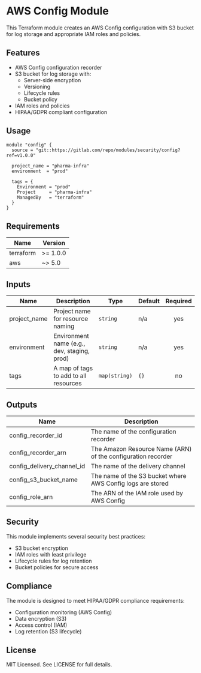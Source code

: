 # AWS Config Module

This Terraform module creates an AWS Config configuration with S3 bucket for log storage and appropriate IAM roles and policies.

## Features

- AWS Config configuration recorder
- S3 bucket for log storage with:
  - Server-side encryption
  - Versioning
  - Lifecycle rules
  - Bucket policy
- IAM roles and policies
- HIPAA/GDPR compliant configuration

## Usage

```hcl
module "config" {
  source = "git::https://gitlab.com/repo/modules/security/config?ref=v1.0.0"

  project_name = "pharma-infra"
  environment  = "prod"

  tags = {
    Environment = "prod"
    Project     = "pharma-infra"
    ManagedBy   = "terraform"
  }
}
```

## Requirements

| Name | Version |
|------|---------|
| terraform | >= 1.0.0 |
| aws | ~> 5.0 |

## Inputs

| Name | Description | Type | Default | Required |
|------|-------------|------|---------|:--------:|
| project_name | Project name for resource naming | `string` | n/a | yes |
| environment | Environment name (e.g., dev, staging, prod) | `string` | n/a | yes |
| tags | A map of tags to add to all resources | `map(string)` | `{}` | no |

## Outputs

| Name | Description |
|------|-------------|
| config_recorder_id | The name of the configuration recorder |
| config_recorder_arn | The Amazon Resource Name (ARN) of the configuration recorder |
| config_delivery_channel_id | The name of the delivery channel |
| config_s3_bucket_name | The name of the S3 bucket where AWS Config logs are stored |
| config_role_arn | The ARN of the IAM role used by AWS Config |

## Security

This module implements several security best practices:

- S3 bucket encryption
- IAM roles with least privilege
- Lifecycle rules for log retention
- Bucket policies for secure access

## Compliance

The module is designed to meet HIPAA/GDPR compliance requirements:

- Configuration monitoring (AWS Config)
- Data encryption (S3)
- Access control (IAM)
- Log retention (S3 lifecycle)

## License

MIT Licensed. See LICENSE for full details. 